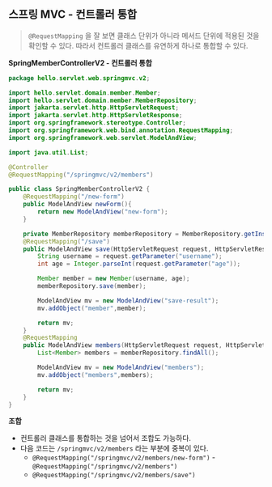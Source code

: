 ## 스프링 MVC - 컨트롤러 통합

> `@RequestMapping` 을 잘 보면 클래스 단위가 아니라 메서드 단위에 적용된 것을 확인할 수 있다. 따라서 컨트롤러 클래스를 유연하게 하나로 통합할 수 있다.

**SpringMemberControllerV2 - 컨트롤러 통합**
```java
package hello.servlet.web.springmvc.v2;

import hello.servlet.domain.member.Member;
import hello.servlet.domain.member.MemberRepository;
import jakarta.servlet.http.HttpServletRequest;
import jakarta.servlet.http.HttpServletResponse;
import org.springframework.stereotype.Controller;
import org.springframework.web.bind.annotation.RequestMapping;
import org.springframework.web.servlet.ModelAndView;

import java.util.List;

@Controller
@RequestMapping("/springmvc/v2/members")

public class SpringMemberControllerV2 {
    @RequestMapping("/new-form")
    public ModelAndView newForm(){
        return new ModelAndView("new-form");
    }

    private MemberRepository memberRepository = MemberRepository.getInstance();
    @RequestMapping("/save")
    public ModelAndView save(HttpServletRequest request, HttpServletResponse response){
        String username = request.getParameter("username");
        int age = Integer.parseInt(request.getParameter("age"));

        Member member = new Member(username, age);
        memberRepository.save(member);

        ModelAndView mv = new ModelAndView("save-result");
        mv.addObject("member",member);

        return mv;
    }
    @RequestMapping
    public ModelAndView members(HttpServletRequest request, HttpServletResponse response){
        List<Member> members = memberRepository.findAll();

        ModelAndView mv = new ModelAndView("members");
        mv.addObject("members",members);

        return mv;
    }
}

```
**조합**
- 컨트롤러 클래스를 통합하는 것을 넘어서 조합도 가능하다.
- 다음 코드는 `/springmvc/v2/members` 라는 부분에 중복이 있다.
	- `@RequestMapping("/springmvc/v2/members/new-form")` 	- `@RequestMapping("/springmvc/v2/members")`
	- `@RequestMapping("/springmvc/v2/members/save")`


